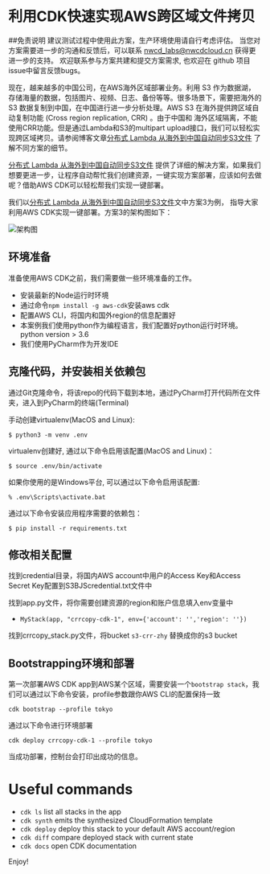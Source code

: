 # 利用CDK快速实现AWS跨区域文件拷贝

##免责说明
建议测试过程中使用此方案，生产环境使用请自行考虑评估。 当您对方案需要进一步的沟通和反馈后，可以联系 nwcd_labs@nwcdcloud.cn 获得更进一步的支持。 欢迎联系参与方案共建和提交方案需求, 也欢迎在 github 项目issue中留言反馈bugs。


现在，越来越多的中国公司，在AWS海外区域部署业务。利用 S3 作为数据湖，存储海量的数据，包括图片、视频、日志、备份等等。很多场景下，需要把海外的 
S3 数据复制到中国，在中国进行进一步分析处理。AWS  S3 在海外提供跨区域自动复制功能 (Cross region replication, CRR) 。由于中国和
海外区域隔离，不能使用CRR功能。但是通过Lambda和S3的multipart upload接口，我们可以轻松实现跨区域拷贝。请参阅博客文章[分布式 Lambda 从海外到中国自动同步S3文件](http://coolsearch.s3-website-us-east-1.amazonaws.com/ "分布式 Lambda 从海外到中国自动同步S3文件")
了解不同方案的细节。

[分布式 Lambda 从海外到中国自动同步S3文件](https://amazonaws-china.com/cn/blogs/china/lambda-overseas-china-s3-file/ "分布式 Lambda 从海外到中国自动同步S3文件")
提供了详细的解决方案，如果我们想要更进一步，让程序自动帮忙我们创建资源，一键实现方案部署，应该如何去做呢？借助AWS CDK可以轻松帮我们实现一键部署。

我们以[分布式 Lambda 从海外到中国自动同步S3文件](https://amazonaws-china.com/cn/blogs/china/lambda-overseas-china-s3-file/ "分布式 Lambda 从海外到中国自动同步S3文件")文中方案3为例，
指导大家利用AWS CDK实现一键部署。方案3的架构图如下：

![架构图](https://s3.cn-north-1.amazonaws.com.cn/awschinablog/Lambda+(3).png "Demo")


## 环境准备
准备使用AWS CDK之前，我们需要做一些环境准备的工作。
* 安装最新的Node运行时环境
* 通过命令`npm install -g aws-cdk`安装aws cdk
* 配置AWS CLI，将国内和国外region的信息配置好
* 本案例我们使用python作为编程语言，我们配置好python运行时环境。python version > 3.6
* 我们使用PyCharm作为开发IDE

## 克隆代码，并安装相关依赖包
通过Git克隆命令，将该repo的代码下载到本地，通过PyCharm打开代码所在文件夹，进入到PyCharm的终端(Terminal)

手动创建virtualenv(MacOS and Linux):

```
$ python3 -m venv .env
```

virtualenv创建好, 通过以下命令启用该配置(MacOS and Linux)：

```
$ source .env/bin/activate
```

如果你使用的是Windows平台, 可以通过以下命令启用该配置:

```
% .env\Scripts\activate.bat
```

通过以下命令安装应用程序需要的依赖包：

```
$ pip install -r requirements.txt
```

## 修改相关配置
找到credential目录，将国内AWS account中用户的Access Key和Access Secret Key配置到S3BJScredential.txt文件中

找到app.py文件，将你需要创建资源的region和账户信息填入env变量中
* `MyStack(app, "crrcopy-cdk-1", env={'account': '','region': ''})`

找到crrcopy_stack.py文件，将bucket `s3-crr-zhy` 替换成你的s3 bucket


## Bootstrapping环境和部署
第一次部署AWS CDK app到AWS某个区域，需要安装一个`bootstrap stack`，我们可以通过以下命令安装，profile参数跟你AWS CLI的配置保持一致

```
cdk bootstrap --profile tokyo
```

通过以下命令进行环境部署

```
cdk deploy crrcopy-cdk-1 --profile tokyo
```

当成功部署，控制台会打印出成功的信息。


# Useful commands

 * `cdk ls`          list all stacks in the app
 * `cdk synth`       emits the synthesized CloudFormation template
 * `cdk deploy`      deploy this stack to your default AWS account/region
 * `cdk diff`        compare deployed stack with current state
 * `cdk docs`        open CDK documentation

Enjoy!

